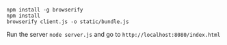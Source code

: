 
```shell
npm install -g browserify
npm install
browserify client.js -o static/bundle.js
```

Run the server `node server.js` and go to `http://localhost:8080/index.html`

